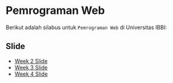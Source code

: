 # Pemrograman Web

Berikut adalah silabus untuk `Pemrograman Web` di Universitas IBBI:

## Slide

- [Week 2 Slide](https://ibbi-ti-ii-p1.github.io/slide-ibbi-pemograman-web/week-2.html)
- [Week 3 Slide](https://ibbi-ti-ii-p1.github.io/slide-ibbi-pemograman-web/week-3.html)
- [Week 4 Slide](https://ibbi-ti-ii-p1.github.io/slide-ibbi-pemograman-web/week-4.html)

